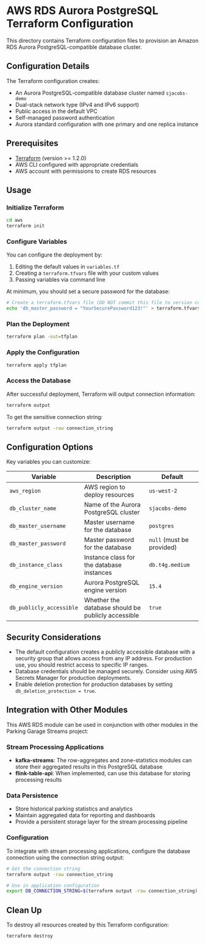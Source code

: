 # AWS RDS Aurora PostgreSQL Terraform Configuration

This directory contains Terraform configuration files to provision an Amazon RDS Aurora PostgreSQL-compatible database cluster.

## Configuration Details

The Terraform configuration creates:

- An Aurora PostgreSQL-compatible database cluster named `sjacobs-demo`
- Dual-stack network type (IPv4 and IPv6 support)
- Public access in the default VPC
- Self-managed password authentication
- Aurora standard configuration with one primary and one replica instance

## Prerequisites

- [Terraform](https://www.terraform.io/downloads.html) (version >= 1.2.0)
- AWS CLI configured with appropriate credentials
- AWS account with permissions to create RDS resources

## Usage

### Initialize Terraform

```bash
cd aws
terraform init
```

### Configure Variables

You can configure the deployment by:

1. Editing the default values in `variables.tf`
2. Creating a `terraform.tfvars` file with your custom values
3. Passing variables via command line

At minimum, you should set a secure password for the database:

```bash
# Create a terraform.tfvars file (DO NOT commit this file to version control)
echo 'db_master_password = "YourSecurePassword123!"' > terraform.tfvars
```

### Plan the Deployment

```bash
terraform plan -out=tfplan
```

### Apply the Configuration

```bash
terraform apply tfplan
```

### Access the Database

After successful deployment, Terraform will output connection information:

```bash
terraform output
```

To get the sensitive connection string:

```bash
terraform output -raw connection_string
```

## Configuration Options

Key variables you can customize:

| Variable | Description | Default |
|----------|-------------|---------|
| `aws_region` | AWS region to deploy resources | `us-west-2` |
| `db_cluster_name` | Name of the Aurora PostgreSQL cluster | `sjacobs-demo` |
| `db_master_username` | Master username for the database | `postgres` |
| `db_master_password` | Master password for the database | `null` (must be provided) |
| `db_instance_class` | Instance class for the database instances | `db.t4g.medium` |
| `db_engine_version` | Aurora PostgreSQL engine version | `15.4` |
| `db_publicly_accessible` | Whether the database should be publicly accessible | `true` |

## Security Considerations

- The default configuration creates a publicly accessible database with a security group that allows access from any IP address. For production use, you should restrict access to specific IP ranges.
- Database credentials should be managed securely. Consider using AWS Secrets Manager for production deployments.
- Enable deletion protection for production databases by setting `db_deletion_protection = true`.

## Integration with Other Modules

This AWS RDS module can be used in conjunction with other modules in the Parking Garage Streams project:

### Stream Processing Applications
- **kafka-streams**: The row-aggregates and zone-statistics modules can store their aggregated results in this PostgreSQL database
- **flink-table-api**: When implemented, can use this database for storing processing results

### Data Persistence
- Store historical parking statistics and analytics
- Maintain aggregated data for reporting and dashboards
- Provide a persistent storage layer for the stream processing pipeline

### Configuration
To integrate with stream processing applications, configure the database connection using the connection string output:

```bash
# Get the connection string
terraform output -raw connection_string

# Use in application configuration
export DB_CONNECTION_STRING=$(terraform output -raw connection_string)
```

## Clean Up

To destroy all resources created by this Terraform configuration:

```bash
terraform destroy
```